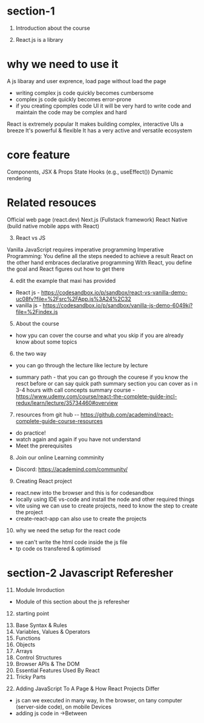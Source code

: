 # section-1

1. Introduction about the course

2. React.js is a library

# why we need to use it

A js libaray and user exprence, load page without load the page

- writing complex js code quickly becomes cumbersome
- complex js code quickly becomes error-prone
- if you creating cpomples code UI it will be very hard to write code and maintain the code may be complex and hard

React is extremely popular
It makes building complex, interactive UIs a breeze
It's powerful & flexible
It has a very active and versatile ecosystem

# core feature

Components, JSX & Props
State
Hooks (e.g., useEffect())
Dynamic rendering

# Related resouces

Official web page (react.dev)
Next.js (Fullstack framework)
React Native (build native mobile apps with React)

3. React vs JS

Vanilla JavaScript requires imperative programming
Imperative Programming: You define all the steps needed to achieve a result
React on the other hand embraces declarative programming
With React, you define the goal and React figures out how to get there

4. edit the example that maxi has provided

- React js - https://codesandbox.io/p/sandbox/react-vs-vanilla-demo-uc08fv?file=%2Fsrc%2FApp.js%3A24%2C32
- vanilla js - https://codesandbox.io/p/sandbox/vanilla-js-demo-6049kj?file=%2Findex.js

5. About the course

- how ypu can cover the course and what you skip if you are already know about some topics

6. the two way

- you can go through the lecture
  like lecture by lecture

- summary path - that you can go through the courese if you know the resct before or can say quick path
  summary section you can cover as i n 3-4 hours with call concepts
  summary course - https://www.udemy.com/course/react-the-complete-guide-incl-redux/learn/lecture/35734460#overview

7. resources from git hub
   -- https://github.com/academind/react-complete-guide-course-resources

- do practice!
- watch again and again if you have not understand
- Meet the prerequisites

8. Join our online Learning comminity

- Discord: https://academind.com/community/

9. Creating React project

- react.new into the browser and this is for codesandbox
- locally using IDE vs-code and install the node and other required things
- vite using we can use to create projects, need to know the step to create the project
- create-react-app can also use to create the projects

10. why we need the setup for the react code

- we can't write the html code inside the js file
- tp code os transfered & optimised

# section-2 Javascript Referesher

11. Module Inroduction

- Module of this section about the js referesher

12. starting point

      <li>Base Syntax & Rules</li>
      <li>Variables, Values & Operators</li>
      <li>Functions</li>
      <li>Objects</li>
      <li>Arrays</li>
      <li>Control Structures</li>
      <li>Browser APIs & The DOM</li>
      <li>Essential Features Used By React</li>
      <li>Tricky Parts</li>

13. Adding JavaScript To A Page & How React Projects Differ

- js can we executed in many way, In the browser, on tany computer (server-side code), on mobile Devices
- adding js code in
  ->Between <script> tag
  -> via <script src ="path of the file"> import
  inside the script tag you add an attribute that is "differ" to make sure the script will be executed after the rest of the html read and parse mena sso the js file execute after the body element parse
  -> One more we can do or add in the script tag that is type="Module"
  which sets it to Module, make sure the file treated as a js Module it unlock one feture that is we can import js inside another file

14. in index.html file we have not added any script tags
    in body but our project is working using js code
    because of the react js
    - react add the file behind it
      https://codesandbox.io/p/sandbox/react-vs-vanilla-demo-uc08fv?file=%2Fpublic%2Findex.html%3A27%2C12

- we use a syntax of js called JSX javascript extensioin or xml
  -- also need to install the node js so it work behind the schne

15. import and export

- to make your code mainatanable, we need to use export and import
- to make one component to make avaible to other componet
- eg for javascript, export let greet = "Hello!"
  to use other file import {greet} from "./file-path.js"

and for in javascript/vanilla js code need to add type="Module" for it
but not in react component

can do as well like
export default "Hello" if you are adding default with export no need to define like varibale
and we can do only one default export in a file if you try to add more than one it will given an error
means using defalut direct export the value

- if it is defalut
  you can directly import the value with curly bracket lik "hello"

  import Hello from "./path";
  more than one export we can do
  import {greet, like, share } like this, using comma separated
  want to import like all the export so eg

  import \* as greet(as a object) from ".path-js-file";

  you can define your own alias like

import {greet, like as share } like this

16. Revisiting Variables & Values

String - "prakash" in single or double quote
number - 10, 2
Boolean- true, false
Null & undefined - null(there is no value), undefined (the default value)
Objects - {key-property}

"Hello" - value(type : string)

const greet = "Hello";
you cant change it further
greet = "Hi!" // give an error

let say = "Hello";
say = " hi!!"; this will be fine
dont use var keyword as suggestion

17. Revisting Operators

    console.log(10 + 5); it will calculate the value and give 15

console.log("hello" + "world"); it give the concatination of the values i.e helloworld

triple equal give the euallity check with tyoe of an value both and give bollean i.e true or false

console.log(5 === 5); true but with doulbe equal
ity doesnt check the typeof instead it do the type conversion to calculate it
